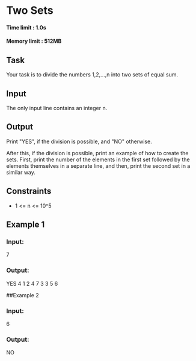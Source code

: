 # Two Sets
#### Time limit : 1.0s
#### Memory limit : 512MB

## Task
Your task is to divide the numbers 1,2,...,n into two sets of equal sum.
## Input
The only input line contains an integer n.
## Output
Print "YES", if the division is possible, and "NO" otherwise.

After this, if the division is possible, print an example of how to create the sets. First, print the number of the
elements in the first set followed by the elements themselves in a separate line, and then, print the second set in a
similar way.

## Constraints
- 1 <= n <= 10^5

## Example 1
### Input:

7

### Output:

YES
4
1 2 4 7
3
3 5 6

##Example 2
### Input:

6

### Output:

NO